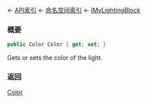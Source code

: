 ← [API索引](Api-Index) ← [命名空间索引](Namespace-Index) ← [IMyLightingBlock](Sandbox.ModAPI.Ingame.IMyLightingBlock)

### 概要

```csharp
public Color Color { get; set; }
```

Gets or sets the color of the light.

### 返回

[Color](VRageMath.Color)

